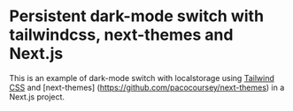 # Persistent dark-mode switch with tailwindcss, next-themes and Next.js

This is an example of dark-mode switch with localstorage using [Tailwind CSS](https://tailwindcss.com) and [next-themes] (https://github.com/pacocoursey/next-themes) in a Next.js project.